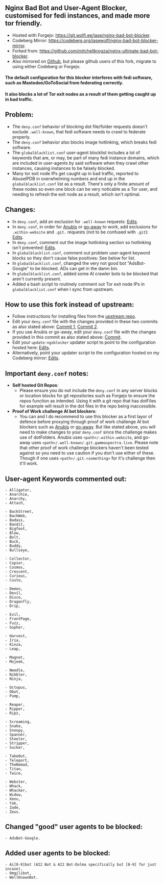 ## Nginx Bad Bot and User-Agent Blocker, customised for fedi instances, and made more tor friendly.

* Hosted with Forgejo: https://git.wolfi.ee/jase/nginx-bad-bot-blocker.
* Codeberg Mirror: https://codeberg.org/jasewolf/nginx-bad-bot-blocker-mirror.
* Forked from: https://github.com/mitchellkrogza/nginx-ultimate-bad-bot-blocker.
* Also mirrored on [Github](https://github.com/jwbjnwolf/nginx-bad-bot-blocker), but please github users of this fork, migrate to using either Codeberg or Forgejo.

#### The default configuration for this blocker interferes with fedi software, such as Mastodon/GoToSocial from federating correctly.
#### It also blocks a lot of Tor exit nodes as a result of them getting caught up in bad traffic.

## Problem:
- The `deny.conf` behavior of blocking dot file/folder requests doesn't exclude `.well-known`, that fedi software needs to crawl to federate properly.
- The `deny.conf` behavior also blocks image hotlinking, which breaks fedi software.
- The `globalblacklist.conf` user-agent blocklist includes a lot of keywords that are, or may, be part of many fedi instance domains, which are included in user-agents by said software when they crawl other instances, causing instances to be falsely blocked.
- Many tor exit node IPs get caught up in bad traffic, reported to AbuseIPDB in overwhelming numbers and end up in the `globalblacklist.conf` list as a result. There's only a finite amount of these nodes so even one block can be very noticable as a Tor user, and needing to refresh the exit node as a result, which isn't optimal.

## Changes:
- In `deny.conf`, add an exclusion for `.well-known` requests: [Edits](../../../commit/d3459217f2394ac9ed50d1fcac0cd7b323637c7f).
- In `deny.conf`, in order for [Anubis](https://github.com/TecharoHQ/anubis) or [go-away](https://git.gammaspectra.live/git/go-away) to work, add exclusions for `.within-website` and `.git.` requests (not to be confused with `.git`): [Edits](../../../commit/c7cb0d953b4bd617bb1015806c22ff7e2cf9c72c).
- In `deny.conf`, comment out the image hotlinking section so hotlinking isn't prevented: [Edits](../../../commit/13b8798f04dfffd58d9d22224b7ec3e660398da5).
- In `globalblacklist.conf`, comment out problem user-agent keyword blocks so they don't cause false positives: See below for list.
- In `globalblacklist.conf`, changed the very not good bot "AdsBot-Google" to be blocked. ADs can get in the damn bin.
- In `globalblacklist.conf`, added some AI crawler bots to be blocked that aren't currently present.
- Added a bash script to routinely comment out Tor exit node IPs in `globalblacklist.conf` when I sync from upstream.

## How to use this fork instead of upstream:
- Follow instructions for installing files from the [upstream repo](https://github.com/mitchellkrogza/nginx-ultimate-bad-bot-blocker/blob/master/MANUAL-CONFIGURATION.md).
- Edit your `deny.conf` file with the changes provided in these two commits as also stated above: [Commit 1](../../../commit/d3459217f2394ac9ed50d1fcac0cd7b323637c7f), [Commit 2](../../../commit/13b8798f04dfffd58d9d22224b7ec3e660398da5).
- If you use Anubis or go-away, edit your `deny.conf` file with the changes provided in this commit as also stated above: [Commit](../../../commit/c7cb0d953b4bd617bb1015806c22ff7e2cf9c72c).
- Edit your `update-ngxblocker` updater script to point to the configuration hosted here: [Edits](../../../commit/cc16f568bf61b14d1ce0080fe4635595cd1d9a4c).
- Alternatively, point your updater script to the configuration hosted on my Codeberg mirror: [Edits](../../../commit/bf87f7c276cdf4801b54fc2afa606e971ccf4ac4).

## Important `deny.conf` notes:
- **Self hosted Git Repos**:
  - Please ensure you do not include the `deny.conf` in any server blocks or location blocks for git repositories such as Forgejo to ensure the repos function as intended. Using it with a git repo that has dotFiles for example will result in the dot files in the repo being inaccessible.
- **Proof of Work challenge AI bot blockers**:
  - You can and I do recommend to use this blocker as a first layor of defence before proxying through proof of work challenge AI bot blockers such as [Anubis](https://github.com/TecharoHQ/anubis) or [go-away](https://git.gammaspectra.live/git/go-away). But like stated above, you will need to make changes to your `deny.conf` since the challenge makes use of dotFolders. Anubis uses `<path>/.within.website`, and go-away uses `<path>/.well-known/.git.gammaspectra.live`. Please note that other proof of work challenge blockers haven't been tested against so you need to use caution if you don't use either of these. Though if one uses `<path>/.git.<something>` for it's challenge then it'll work.
  

## User-agent Keywords commented out:
```
- Alligator,
- Anarchie,
- Anarchy,
- Attach,

- BackStreet,
- BackWeb,
- Badass,
- Bandit,
- Bigfoot,
- Blow,
- Bolt,
- Buck,
- Buddy,
- Bullseye,

- Collector,
- Copier,
- Cosmos,
- Crescent,
- Curious,
- Custo,

- Demon,
- Devil,
- Disco,
- Dragonfly,
- Drip,

- Evil,
- FrontPage,
- Fuzz,
- Gopher,

- Harvest,
- Iria,
- Kinza,
- Leap,

- Magnet,
- Mojeek,

- Needle,
- Nibbler,
- Ninja,

- Octopus,
- Obot,
- Pump,

- Reaper,
- Ripper,
- Ripz,

- Screaming,
- Snake,
- Snoopy,
- Spanner,
- Steeler,
- Stripper,
- Sucker,

- TakeOut,
- Teleport,
- TheNomad,
- Titan,
- Twice,

- Webster,
- Whack,
- Whacker,
- Widow,
- Xenu,
- Yak,
- Zade,
- Zeus.
```

## Changed "good" user agents to be blocked:
```
- AdsBot-Google.
```

## Added user agents to be blocked:
```
- Ai[0-9]bot (AI2 Bot & AI2 Bot-Dolma specifically but [0-9] for just incase),
- Omgilibot,
- WellKnownBot.
```
